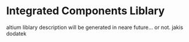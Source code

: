 # Integrated Components Liblary
altium liblary
description will be generated in neare future... or not.
jakis dodatek

